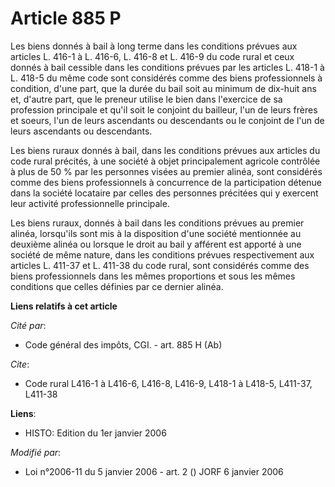 # Article 885 P

Les biens donnés à bail à long terme dans les conditions prévues aux articles L. 416-1 à L. 416-6, L. 416-8 et L. 416-9 du
code rural et ceux donnés à bail cessible dans les conditions prévues par les articles L. 418-1 à L. 418-5 du même code sont
considérés comme des biens professionnels à condition, d'une part, que la durée du bail soit au minimum de dix-huit ans et,
d'autre part, que le preneur utilise le bien dans l'exercice de sa profession principale et qu'il soit le conjoint du
bailleur, l'un de leurs frères et soeurs, l'un de leurs ascendants ou descendants ou le conjoint de l'un de leurs ascendants
ou descendants.

Les biens ruraux donnés à bail, dans les conditions prévues aux articles du code rural précités, à une société à objet
principalement agricole contrôlée à plus de 50 % par les personnes visées au premier alinéa, sont considérés comme des biens
professionnels à concurrence de la participation détenue dans la société locataire par celles des personnes précitées qui y
exercent leur activité professionnelle principale.

Les biens ruraux, donnés à bail dans les conditions prévues au premier alinéa, lorsqu'ils sont mis à la disposition d'une
société mentionnée au deuxième alinéa ou lorsque le droit au bail y afférent est apporté à une société de même nature, dans
les conditions prévues respectivement aux articles L. 411-37 et L. 411-38 du code rural, sont considérés comme des biens
professionnels dans les mêmes proportions et sous les mêmes conditions que celles définies par ce dernier alinéa.

**Liens relatifs à cet article**

_Cité par_:

  - Code général des impôts, CGI. - art. 885 H (Ab)

_Cite_:

  - Code rural L416-1 à L416-6, L416-8, L416-9, L418-1 à L418-5, L411-37, L411-38

**Liens**:

  - HISTO: Edition du 1er janvier 2006

_Modifié par_:

  - Loi n°2006-11 du 5 janvier 2006 - art. 2 () JORF 6 janvier 2006
